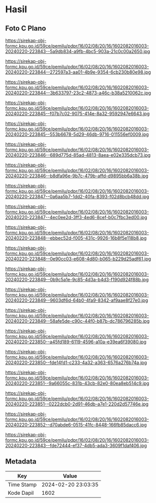 # Hasil

## Foto C Plano

https://sirekap-obj-formc.kpu.go.id/59ce/pemilu/pdpr/16/02/08/20/16/1602082016003-20240220-223843--5a9db834-a9fb-4bc5-903a-21c0c00a2650.jpg

https://sirekap-obj-formc.kpu.go.id/59ce/pemilu/pdpr/16/02/08/20/16/1602082016003-20240220-223844--272597a3-aa01-4b9e-9354-6cb230b80e98.jpg

https://sirekap-obj-formc.kpu.go.id/59ce/pemilu/pdpr/16/02/08/20/16/1602082016003-20240220-223844--3b633797-23c2-4873-a46c-b38a5210062c.jpg

https://sirekap-obj-formc.kpu.go.id/59ce/pemilu/pdpr/16/02/08/20/16/1602082016003-20240220-223845--f07b7c02-9075-414e-8a32-9592947e6643.jpg

https://sirekap-obj-formc.kpu.go.id/59ce/pemilu/pdpr/16/02/08/20/16/1602082016003-20240220-223845--553b6678-5d29-46db-9716-011556ef0009.jpg

https://sirekap-obj-formc.kpu.go.id/59ce/pemilu/pdpr/16/02/08/20/16/1602082016003-20240220-223846--689d775d-85ad-4813-8aea-e02e335dcb73.jpg

https://sirekap-obj-formc.kpu.go.id/59ce/pemilu/pdpr/16/02/08/20/16/1602082016003-20240220-223846--b8dfa96e-9b7c-479b-affd-d9895bb6a38b.jpg

https://sirekap-obj-formc.kpu.go.id/59ce/pemilu/pdpr/16/02/08/20/16/1602082016003-20240220-223847--0a6aa5b7-1dd2-40fa-8393-f02d8bcb48dd.jpg

https://sirekap-obj-formc.kpu.go.id/59ce/pemilu/pdpr/16/02/08/20/16/1602082016003-20240220-223847--4ec0ee2d-3ff3-4ed6-8cef-b0c7fbc3ed00.jpg

https://sirekap-obj-formc.kpu.go.id/59ce/pemilu/pdpr/16/02/08/20/16/1602082016003-20240220-223848--ebbec52d-f005-431c-9926-16b8f5e118b8.jpg

https://sirekap-obj-formc.kpu.go.id/59ce/pemilu/pdpr/16/02/08/20/16/1602082016003-20240220-223848--0e90cc03-e608-4d80-b065-b229d25adf61.jpg

https://sirekap-obj-formc.kpu.go.id/59ce/pemilu/pdpr/16/02/08/20/16/1602082016003-20240220-223849--0b9c5a1e-9c85-4d3a-b4d3-f190d924f88b.jpg

https://sirekap-obj-formc.kpu.go.id/59ce/pemilu/pdpr/16/02/08/20/16/1602082016003-20240220-223849--9603df6d-64b0-4fa9-8342-af9aae8f27e0.jpg

https://sirekap-obj-formc.kpu.go.id/59ce/pemilu/pdpr/16/02/08/20/16/1602082016003-20240220-223849--58afe5de-c90c-44f0-b87b-dc786796285b.jpg

https://sirekap-obj-formc.kpu.go.id/59ce/pemilu/pdpr/16/02/08/20/16/1602082016003-20240220-223850--a45fd189-6119-4596-a10a-e39ea6f39080.jpg

https://sirekap-obj-formc.kpu.go.id/59ce/pemilu/pdpr/16/02/08/20/16/1602082016003-20240220-223850--fde14fd1-c233-4a32-a363-6576a276b74a.jpg

https://sirekap-obj-formc.kpu.go.id/59ce/pemilu/pdpr/16/02/08/20/16/1602082016003-20240220-223851--9a66055c-831b-43cb-82e0-80ea8eb514c9.jpg

https://sirekap-obj-formc.kpu.go.id/59ce/pemilu/pdpr/16/02/08/20/16/1602082016003-20240220-223851--0222dcb0-2d91-46db-a7e1-220d2d57746e.jpg

https://sirekap-obj-formc.kpu.go.id/59ce/pemilu/pdpr/16/02/08/20/16/1602082016003-20240220-223852--d70abde6-0515-41fc-8448-166fb85dacc6.jpg

https://sirekap-obj-formc.kpu.go.id/59ce/pemilu/pdpr/16/02/08/20/16/1602082016003-20240220-223843--fde72444-ef37-4db5-ada3-3609f1daf406.jpg


## Metadata

| Key        | Value               |
| ---------- | ------------------- |
| Time Stamp | 2024-02-20 23:03:35 |
| Kode Dapil | 1602                |



